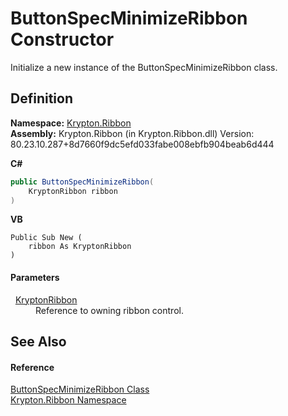 # ButtonSpecMinimizeRibbon Constructor


Initialize a new instance of the ButtonSpecMinimizeRibbon class.



## Definition
**Namespace:** <a href="1e9bc734-cff9-e9b8-f013-94cdac669794.md">Krypton.Ribbon</a>  
**Assembly:** Krypton.Ribbon (in Krypton.Ribbon.dll) Version: 80.23.10.287+8d7660f9dc5efd033fabe008ebfb904beab6d444

**C#**
``` C#
public ButtonSpecMinimizeRibbon(
	KryptonRibbon ribbon
)
```
**VB**
``` VB
Public Sub New ( 
	ribbon As KryptonRibbon
)
```



#### Parameters
<dl><dt>  <a href="208400ac-72b3-453b-6730-d74762316d42.md">KryptonRibbon</a></dt><dd>Reference to owning ribbon control.</dd></dl>

## See Also


#### Reference
<a href="1824b7dd-4983-10a8-8299-7c0b40c53671.md">ButtonSpecMinimizeRibbon Class</a>  
<a href="1e9bc734-cff9-e9b8-f013-94cdac669794.md">Krypton.Ribbon Namespace</a>  
